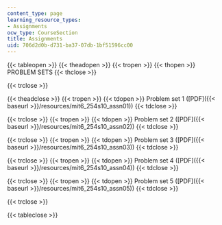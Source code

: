 ```yaml
---
content_type: page
learning_resource_types:
- Assignments
ocw_type: CourseSection
title: Assignments
uid: 706d2d0b-d731-ba37-07db-1bf51596cc00
---
```


{{< tableopen >}}
{{< theadopen >}}
{{< tropen >}}
{{< thopen >}}
PROBLEM SETS
{{< thclose >}}

{{< trclose >}}

{{< theadclose >}}
{{< tropen >}}
{{< tdopen >}}
Problem set 1 ([PDF]({{< baseurl >}}/resources/mit6_254s10_assn01))
{{< tdclose >}}

{{< trclose >}}
{{< tropen >}}
{{< tdopen >}}
Problem set 2 ([PDF]({{< baseurl >}}/resources/mit6_254s10_assn02))
{{< tdclose >}}

{{< trclose >}}
{{< tropen >}}
{{< tdopen >}}
Problem set 3 ([PDF]({{< baseurl >}}/resources/mit6_254s10_assn03))
{{< tdclose >}}

{{< trclose >}}
{{< tropen >}}
{{< tdopen >}}
Problem set 4 ([PDF]({{< baseurl >}}/resources/mit6_254s10_assn04))
{{< tdclose >}}

{{< trclose >}}
{{< tropen >}}
{{< tdopen >}}
Problem set 5 ([PDF]({{< baseurl >}}/resources/mit6_254s10_assn05))
{{< tdclose >}}

{{< trclose >}}

{{< tableclose >}}